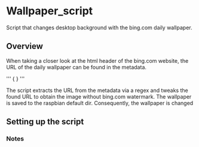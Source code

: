 # Wallpaper_script
Script that changes desktop background with the bing.com daily wallpaper.

## Overview
When taking a closer look at the html header of the bing.com website,
the URL of the daily wallpaper can be found in the metadata.

'''
{
 <meta property="og:image" content="..." />
}
'''

The script extracts the URL from the metadata via a regex
and tweaks the found URL to obtain the image without bing.com watermark.
The wallpaper is saved to the raspbian default dir.
Consequently, the wallpaper is changed 

## Setting up the script    


### Notes
